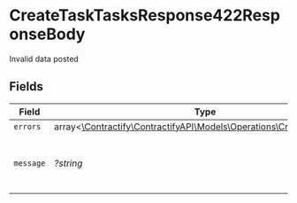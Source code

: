 # CreateTaskTasksResponse422ResponseBody

Invalid data posted


## Fields

| Field                                                                                                                | Type                                                                                                                 | Required                                                                                                             | Description                                                                                                          | Example                                                                                                              |
| -------------------------------------------------------------------------------------------------------------------- | -------------------------------------------------------------------------------------------------------------------- | -------------------------------------------------------------------------------------------------------------------- | -------------------------------------------------------------------------------------------------------------------- | -------------------------------------------------------------------------------------------------------------------- |
| `errors`                                                                                                             | array<[\Contractify\ContractifyAPI\Models\Operations\CreateTaskErrors](../../models/operations/CreateTaskErrors.md)> | :heavy_minus_sign:                                                                                                   | N/A                                                                                                                  |                                                                                                                      |
| `message`                                                                                                            | *?string*                                                                                                            | :heavy_minus_sign:                                                                                                   | N/A                                                                                                                  | The given data was invalid.                                                                                          |
